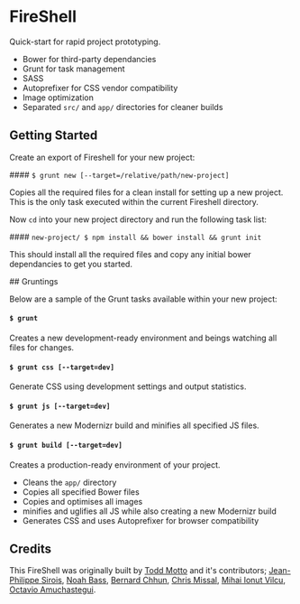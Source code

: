 # FireShell

Quick-start for rapid project prototyping.

+ Bower for third-party dependancies
+ Grunt for task management
+ SASS
+ Autoprefixer for CSS vendor compatibility
+ Image optimization
+ Separated `src/` and `app/` directories for cleaner builds

## Getting Started

Create an export of Fireshell for your new project:

#### `$ grunt new [--target=/relative/path/new-project]`

Copies all the required files for a clean install for setting up a new project. This is the only task executed within the current Fireshell directory.

Now `cd` into your new project directory and run the following task list:

#### `new-project/ $ npm install && bower install && grunt init`

This should install all the required files and copy any initial bower dependancies to get you started.

## Gruntings

Below are a sample of the Grunt tasks available within your new project:

#### `$ grunt`

Creates a new development-ready environment and beings watching all files for changes.

#### `$ grunt css [--target=dev]`

Generate CSS using development settings and output statistics.

#### `$ grunt js [--target=dev]`

Generates a new Modernizr build and minifies all specified JS files. 

#### `$ grunt build [--target=dev]`

Creates a production-ready environment of your project. 

+ Cleans the `app/` directory
+ Copies all specified Bower files
+ Copies and optimises all images
+ minifies and uglifies all JS while also creating a new Modernizr build
+ Generates CSS and uses Autoprefixer for browser compatibility

## Credits

This FireShell was originally built by [Todd Motto](//github.com/toddmotto) and it's contributors; [Jean-Philippe Sirois](//github.com/jpsirois), [Noah Bass](//github.com/noahbass), [Bernard Chhun](//github.com/bchhun), [Chris Missal](//github.com/ChrisMissal), [Mihai Ionut Vilcu](//github.com/ionutvmi), [Octavio Amuchastegui](//github.com/octavioamu).
